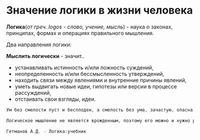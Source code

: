 # Значение логики в жизни человека

**Логика**(*от греч. logos - слово, учение, мысль*) - наука о законах, принципах, формах и операциях правильного мышления.

Два направления логики:


**Мыслить логически** - значит..
- устанавливать истинность и/или ложность суждений, 
- неопределенность и/или бессмысленность утверждений,
- находить связи между явлениями и внутренние причины явлений,
- уметь выдвигать новые идеи, гипотезы или версии в процессе рассуждений,
- отстаивать свои взгляды, идеи.

```php
Ум без смелости пуст и бесплоден, а смелость без ума, зачастую, опасна и бессмысленна.
```

```php
Логическое мышление не является врожденным, поэтому его можно и нужно развивать различными способами(методами). Систематическое изучение науки логики - один из наиболее эффективных способов развития логического абстрактного мышления.

Гетманов А.Д. - Логика:учебник
```
